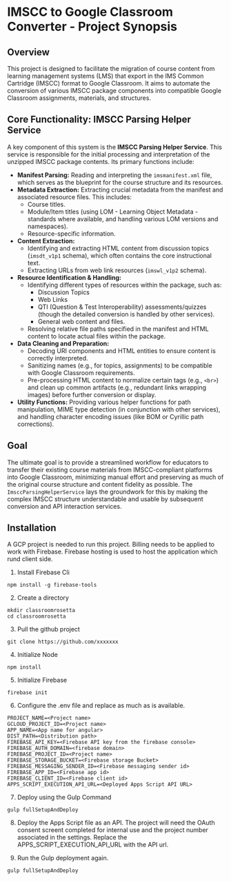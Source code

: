 # IMSCC to Google Classroom Converter - Project Synopsis

## Overview

This project is designed to facilitate the migration of course content from learning management systems (LMS) that export in the IMS Common Cartridge (IMSCC) format to Google Classroom. It aims to automate the conversion of various IMSCC package components into compatible Google Classroom assignments, materials, and structures.

## Core Functionality: IMSCC Parsing Helper Service

A key component of this system is the **IMSCC Parsing Helper Service**. This service is responsible for the initial processing and interpretation of the unzipped IMSCC package contents. Its primary functions include:

* **Manifest Parsing:** Reading and interpreting the `imsmanifest.xml` file, which serves as the blueprint for the course structure and its resources.
* **Metadata Extraction:** Extracting crucial metadata from the manifest and associated resource files. This includes:
    * Course titles.
    * Module/Item titles (using LOM - Learning Object Metadata - standards where available, and handling various LOM versions and namespaces).
    * Resource-specific information.
* **Content Extraction:**
    * Identifying and extracting HTML content from discussion topics (`imsdt_v1p1` schema), which often contains the core instructional text.
    * Extracting URLs from web link resources (`imswl_v1p2` schema).
* **Resource Identification & Handling:**
    * Identifying different types of resources within the package, such as:
        * Discussion Topics
        * Web Links
        * QTI (Question & Test Interoperability) assessments/quizzes (though the detailed conversion is handled by other services).
        * General web content and files.
    * Resolving relative file paths specified in the manifest and HTML content to locate actual files within the package.
* **Data Cleaning and Preparation:**
    * Decoding URI components and HTML entities to ensure content is correctly interpreted.
    * Sanitizing names (e.g., for topics, assignments) to be compatible with Google Classroom requirements.
    * Pre-processing HTML content to normalize certain tags (e.g., `<br>`) and clean up common artifacts (e.g., redundant links wrapping images) before further conversion or display.
* **Utility Functions:** Providing various helper functions for path manipulation, MIME type detection (in conjunction with other services), and handling character encoding issues (like BOM or Cyrillic path corrections).

## Goal

The ultimate goal is to provide a streamlined workflow for educators to transfer their existing course materials from IMSCC-compliant platforms into Google Classroom, minimizing manual effort and preserving as much of the original course structure and content fidelity as possible. The `ImsccParsingHelperService` lays the groundwork for this by making the complex IMSCC structure understandable and usable by subsequent conversion and API interaction services.


## Installation

A GCP project is needed to run this project. Billing needs to be applied to work with Firebase. Firebase hosting is used to host the application which rund client side.

1. Install Firebase Cli
```
npm install -g firebase-tools
```

2. Create a directory
```
mkdir classroomrosetta
cd classroomrosetta
```

3. Pull the github project
```
git clone https://github.com/xxxxxxx
```

4. Initialize Node
```
npm install
```

5. Initialize Firebase
```
firebase init
```

6. Configure the .env file and replace as much as is available.
```
PROJECT_NAME=<Project name>
GCLOUD_PROJECT_ID=<Project name>
APP_NAME=<App name for angular>
DIST_PATH=<Distribution path>
FIREBASE_API_KEY=<Firebase API key from the firebase console>
FIREBASE_AUTH_DOMAIN=<firebase domain>
FIREBASE_PROJECT_ID=<Project name>
FIREBASE_STORAGE_BUCKET=<Firebase storage Bucket>
FIREBASE_MESSAGING_SENDER_ID=<Firebase messaging sender id>
FIREBASE_APP_ID=<Firebase app id>
FIREBASE_CLIENT_ID=<Firebase client id>
APPS_SCRIPT_EXECUTION_API_URL=<Deployed Apps Script API URL>
```

7. Deploy using the Gulp Command
```
gulp fullSetupAndDeploy
```

8. Deploy the Apps Script file as an API. The project will need the OAuth consent screent completed for internal use and the project number associated in the settings. Replace the APPS_SCRIPT_EXECUTION_API_URL with the API url.

9. Run the Gulp deployment again.
```
gulp fullSetupAndDeploy
```
